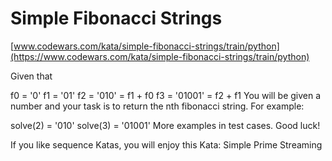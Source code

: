 # Simple Fibonacci Strings
[www.codewars.com/kata/simple-fibonacci-strings/train/python](https://www.codewars.com/kata/simple-fibonacci-strings/train/python)

Given that

f0 = '0'
f1 = '01'
f2 = '010' = f1 + f0
f3 = '01001' = f2 + f1
You will be given a number and your task is to return the nth fibonacci string. For example:

solve(2) = '010'
solve(3) = '01001'
More examples in test cases. Good luck!

If you like sequence Katas, you will enjoy this Kata: Simple Prime Streaming
